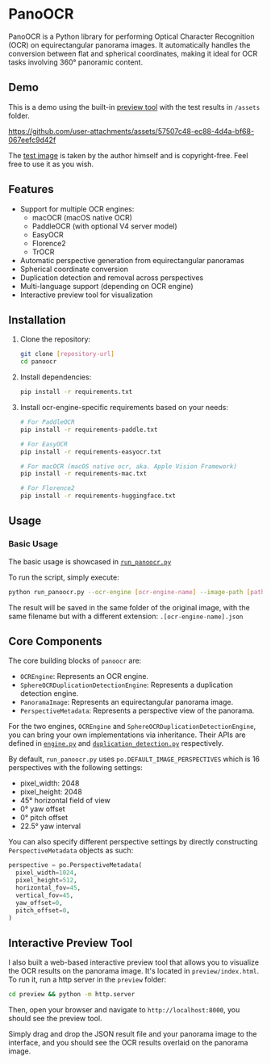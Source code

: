 # PanoOCR

PanoOCR is a Python library for performing Optical Character Recognition (OCR) on equirectangular panorama images. It automatically handles the conversion between flat and spherical coordinates, making it ideal for OCR tasks involving 360° panoramic content.

## Demo

This is a demo using the built-in [preview tool](#interactive-preview-tool) with the test results in `/assets` folder.

https://github.com/user-attachments/assets/57507c48-ec88-4d4a-bf68-067eefc9d42f

The [test image](./assets/test-pano.jpg) is taken by the author himself and is copyright-free. Feel free to use it as you wish.

## Features

- Support for multiple OCR engines:
  - macOCR (macOS native OCR)
  - PaddleOCR (with optional V4 server model)
  - EasyOCR
  - Florence2
  - TrOCR
- Automatic perspective generation from equirectangular panoramas
- Spherical coordinate conversion
- Duplication detection and removal across perspectives
- Multi-language support (depending on OCR engine)
- Interactive preview tool for visualization

## Installation

1. Clone the repository:

   ```bash
   git clone [repository-url]
   cd panoocr
   ```

2. Install dependencies:

   ```bash
   pip install -r requirements.txt
   ```

3. Install ocr-engine-specific requirements based on your needs:

   ```bash
   # For PaddleOCR
   pip install -r requirements-paddle.txt

   # For EasyOCR
   pip install -r requirements-easyocr.txt

   # For macOCR (macOS native ocr, aka. Apple Vision Framework)
   pip install -r requirements-mac.txt

   # For Florence2
   pip install -r requirements-huggingface.txt
   ```

## Usage

### Basic Usage

The basic usage is showcased in [`run_panoocr.py`](run_panoocr.py)

To run the script, simply execute:

```bash
python run_panoocr.py --ocr-engine [ocr-engine-name] --image-path [path-to-panorama-image]
```

The result will be saved in the same folder of the original image, with the same filename but with a different extension: `.[ocr-engine-name].json`

## Core Components

The core building blocks of `panoocr` are:

- `OCREngine`: Represents an OCR engine.
- `SphereOCRDuplicationDetectionEngine`: Represents a duplication detection engine.
- `PanoramaImage`: Represents an equirectangular panorama image.
- `PerspectiveMetadata`: Represents a perspective view of the panorama.

For the two engines, `OCREngine` and `SphereOCRDuplicationDetectionEngine`, you can bring your own implementations via inheritance. Their APIs are defined in [`engine.py`](panoocr/ocr/engine.py) and [`duplication_detection.py`](panoocr/ocr/duplication_detection.py) respectively.

By default, `run_panoocr.py` uses `po.DEFAULT_IMAGE_PERSPECTIVES` which is 16 perspectives with the following settings:

- pixel_width: 2048
- pixel_height: 2048
- 45° horizontal field of view
- 0° yaw offset
- 0° pitch offset
- 22.5° yaw interval

You can also specify different perspective settings by directly constructing `PerspectiveMetadata` objects as such:

```python
perspective = po.PerspectiveMetadata(
  pixel_width=1024,
  pixel_height=512,
  horizontal_fov=45,
  vertical_fov=45,
  yaw_offset=0,
  pitch_offset=0,
)
```

## Interactive Preview Tool

I also built a web-based interactive preview tool that allows you to visualize the OCR results on the panorama image. It's located in `preview/index.html`. To run it, run a http server in the `preview` folder:

```bash
cd preview && python -m http.server
```

Then, open your browser and navigate to `http://localhost:8000`, you should see the preview tool.

Simply drag and drop the JSON result file and your panorama image to the interface, and you should see the OCR results overlaid on the panorama image.
